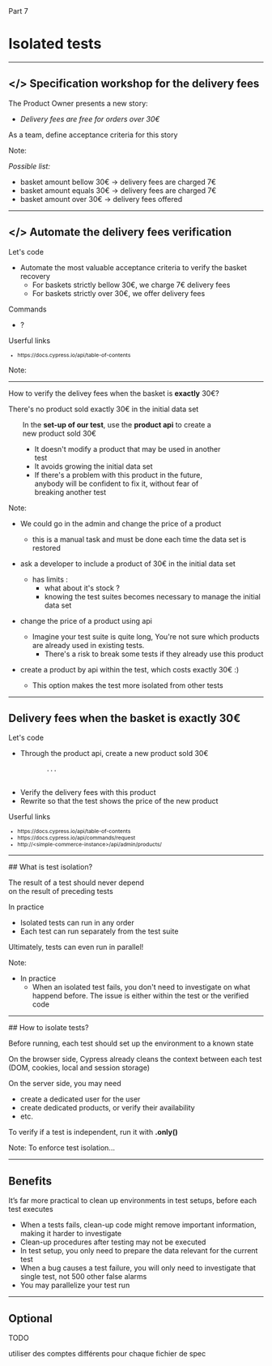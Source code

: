
<!-- .slide: id="good-tests" class="slide--part-title slide--vcenter" -->

<div class="part-title">
  <span class="text-level-3">Part 7</span>
  <h1>Isolated tests</h1>
</div>

---



## &lt;/> Specification workshop for the delivery fees
<!-- .element: data-toc-label="</> Verify the delivery fees" class="text-size-heading-3"-->

<div class="exercice">
  <p>The Product Owner presents a new story:
  <ul>
    <li class="text-level-3"><i>Delivery fees are free for orders over 30€</i>
  </ul>
  <p class="mt-125">As a team, define acceptance criteria for this story
</div>

Note:

_Possible list:_
- basket amount bellow 30€ -> delivery fees are charged 7€
- basket amount equals 30€ -> delivery fees are charged 7€
- basket amount over 30€   -> delivery fees offered


---

## </> Automate the delivery fees verification
<!-- .element: data-toc-exclude class="text-size-heading-3" -->

<div class="exercice mt-150">
  <p>Let's code
  <ul>
    <li>Automate the most valuable acceptance criteria to verify the basket recovery
    <ul>
      <li>For baskets strictly bellow 30€, we charge 7€ delivery fees
      <li>For baskets strictly over 30€, we offer delivery fees
    </ul>
  </ul>
  <p>Commands
  <ul>
    <li>?
  </ul>
  <p>Userful links
  <ul style="font-size:75%">
    <li class="url-link">https://docs.cypress.io/api/table-of-contents
  </ul>
</div>

Note:



---


<!-- .slide: class="text-level-3" -->

<div class="flex-row flex-row--center mt-300" >
  <div class="bubble bubble-bottom-left">
    <i class="emo emo-36 emoji-face_with_monocle"></i>
    <div class="bubble__text">
    <p>How to verify the delivey fees when the basket is <strong>exactly</strong> 30€?
    <p>There's no product sold exactly 30€ in the initial data set
    </div>
  </div>
</div>


<div class="mt-400 flex-row flex-row--center fragment">

<div style="width:80%; padding-left:2em;">

In the **set-up of our test**, use the **product api** to create a new product sold 30€
- It doesn't modify a product that may be used in another test
- It avoids growing the initial data set
- If there's a problem with this product in the future, anybody will be confident to fix it,
 without fear of breaking another test

</div>

</div>

Note:

- We could go in the admin and change the price of a product
  - this is a manual task and must be done each time the data set is restored
- ask a developer to include a product of 30€ in the initial data set
  - has limits :
    - what about it's stock ?
    - knowing the test suites becomes necessary to manage the initial data set
- change the price of a product using api
  
  - Imagine your test suite is quite long,
You're not sure which products are already used in existing tests.
    - There's a risk to break some tests if they already use this product

- create a product by api within the test, which costs exactly 30€ :)
  - This option makes the test more isolated from other tests


---

## </div> Delivery fees when the basket is exactly 30€
<!-- .element: class="text-size-heading-3" -->

<div class="exercice">
  <p>Let's code
  <ul>
    <li>Through the product api, create a new product sold 30€
    <pre class="mt-50">
      <code>...</code>
    </pre>
    <li>Verify the delivery fees with this product
    <li>Rewrite so that the test shows the price of the new product
  </ul> 
  <p>Userful links
  <ul style="font-size:75%">
    <li class="url-link">https://docs.cypress.io/api/table-of-contents
    <li class="url-link">https://docs.cypress.io/api/commands/request
    <li class="url-link">http://&lt;simple-commerce-instance&gt;/api/admin/products/
  </ul>
</div>

---

## What is test isolation?

<div class="fragment mt-300">

<div class="fragment custom highlight-bold text-center">
  <p >The result of a test should never depend 
  <br>on the result of preceding tests
</p>
</div>

</div>

<div class="fragment mt-300">
  <p> In practice
  <ul>
    <li>Isolated tests can run in any order
    <li>Each test can run separately from the test suite
  </ul>
</div>

<p class="fragment mt-200">Ultimately, tests can even run in parallel!

Note:
- In practice
  - When an isolated test fails, you don't need to investigate on what happend before.
The issue is either within the test or the verified code

---

## How to isolate tests?

Before running, each test should set up the environment to a known state

On the browser side, Cypress already cleans the context between each test  (DOM, cookies, local and session storage)

On the server side, you may need
 - create a dedicated user for the user
 - create dedicated products, or verify their availability
 - etc.

To verify if a test is independent, run it with <strong>.only()</strong>

Note:
To enforce test isolation...

---

## Benefits

<p class="mt-200">It’s far more practical to clean up environments in test setups, before each test executes
<ul>
  <li>When a tests fails, clean-up code might remove important information, making it harder to investigate
  <li>Clean-up procedures after testing may not be executed
  <li>In test setup, you only need to prepare the data relevant for the current test
  <li>When a bug causes a test failure, you will only need to investigate that single test, not 500 other false alarms
  <li>You may parallelize your test run
</ul>


---

## Optional

TODO

utiliser des comptes différents pour chaque fichier de spec

